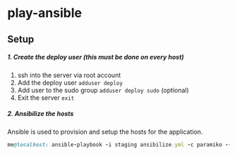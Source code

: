 # play-ansible
## Setup

##### 1. Create the deploy user (this must be done on every host)

1. ssh into the server via root account
2. Add the deploy user `adduser deploy`
3. Add user to the sudo group `adduser deploy sudo` (optional)
4. Exit the server `exit`

##### 2. Ansibilize the hosts

Ansible is used to provision and setup the hosts for the application. 

```ruby
me@localhost: ansible-playbook -i staging ansibilize.yml -c paramiko --ask-sudo-pass
```
